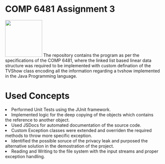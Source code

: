 # COMP 6481 Assignment 3
<img src="https://sareenv-projects.s3.amazonaws.com/images/tvshow.jpeg" style="height: 120px"/>
The repository contains the program as per the specifications of the COMP 6481, where the linked list based linear data structure was required to be implemented with custom defination of the TVShow class encoding all the information regarding a tvshow implemented in the Java Programming language. 

# Used Concepts 
<li> Performed Unit Tests using the JUnit framework. </li>
<li> Implemented logic for the deep copying of the objects which contains the reference to another object.</li>
<li> Used JSDocs for automated documentation of the source code. </li>
<li> Custom Exception classes were extended and overriden the required methods to throw more specific exception.</li>
<li> Identified the possible soruce of the privacy leak and purposed the alternative solution in the demostration of the project. </li>
<li> Reading and Writing to the file system with the input streams and proper exception handling.  </li>

